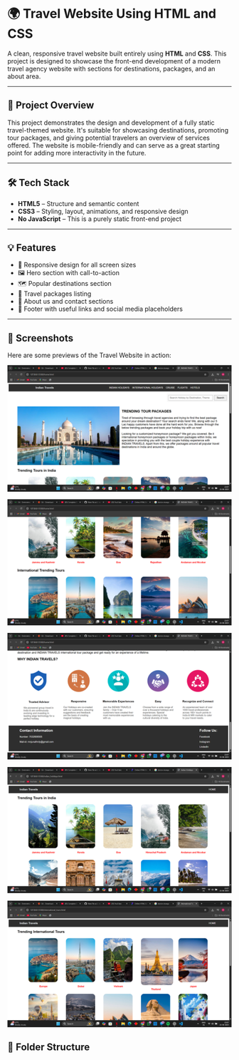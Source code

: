 # 🌍 Travel Website Using HTML and CSS

A clean, responsive travel website built entirely using **HTML** and **CSS**. This project is designed to showcase the front-end development of a modern travel agency website with sections for destinations, packages, and an about area.

---

## 📖 Project Overview

This project demonstrates the design and development of a fully static travel-themed website. It's suitable for showcasing destinations, promoting tour packages, and giving potential travelers an overview of services offered. The website is mobile-friendly and can serve as a great starting point for adding more interactivity in the future.

---

## 🛠️ Tech Stack

- **HTML5** – Structure and semantic content  
- **CSS3** – Styling, layout, animations, and responsive design  
- **No JavaScript** – This is a purely static front-end project

---

## 💡 Features

- 📱 Responsive design for all screen sizes  
- 🖼️ Hero section with call-to-action  
- 🗺️ Popular destinations section  
- 🎁 Travel packages listing  
- 👤 About us and contact sections  
- 🦶 Footer with useful links and social media placeholders

---

## 📸 Screenshots

Here are some previews of the Travel Website in action:

![Homepage Hero Section](image1.png)


![Destinations Section](image2.png)


![Packages Section](image3.png)


![About & Contact Section](image4.png)


![Footer Section](image5.png)



## 📂 Folder Structure

